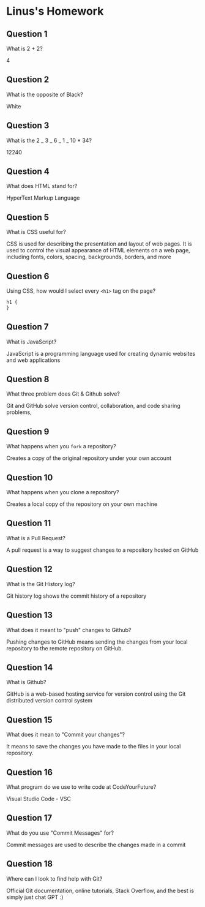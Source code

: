 # Linus's Homework

## Question 1

What is 2 + 2?

4

## Question 2

What is the opposite of Black?

White

## Question 3

What is the 2 _ 3 _ 6 _ 1 _ 10 \* 34?

12240

## Question 4

What does HTML stand for?

HyperText Markup Language

## Question 5

What is CSS useful for?

CSS is used for describing the presentation and layout of web pages. It is used to control the visual appearance of HTML elements on a web page, including fonts, colors, spacing, backgrounds, borders, and more

## Question 6

Using CSS, how would I select every `<h1>` tag on the page?

```css
h1 {
}
```

## Question 7

What is JavaScript?

JavaScript is a programming language used for creating dynamic websites and web applications

## Question 8

What three problem does Git & Github solve?

Git and GitHub solve version control, collaboration,
and code sharing problems,

## Question 9

What happens when you `fork` a repository?

Creates a copy of the original repository under your own account

## Question 10

What happens when you clone a repository?

Creates a local copy of the repository on your own machine

## Question 11

What is a Pull Request?

A pull request is a way to suggest changes to a repository hosted on GitHub

## Question 12

What is the Git History log?

Git history log shows the commit history of a repository

## Question 13

What does it meant to "push" changes to Github?

Pushing changes to GitHub means sending the changes from your local repository to the remote repository on GitHub.

## Question 14

What is Github?

GitHub is a web-based hosting service for version control using the Git distributed version control system

## Question 15

What does it mean to "Commit your changes"?

It means to save the changes you have made to the
files in your local repository.

## Question 16

What program do we use to write code at CodeYourFuture?

Visual Studio Code - VSC

## Question 17

What do you use "Commit Messages" for?

Commit messages are used to describe the changes made in a commit

## Question 18

Where can I look to find help with Git?

Official Git documentation, online tutorials, Stack
Overflow,
and the best is simply just chat GPT :)
